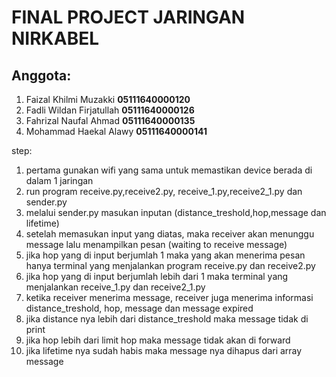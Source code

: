 # FINAL PROJECT JARINGAN NIRKABEL

## Anggota:
1. Faizal Khilmi Muzakki **05111640000120**
2. Fadli Wildan Firjatullah **05111640000126**
3. Fahrizal Naufal Ahmad **05111640000135**
4. Mohammad Haekal Alawy **05111640000141**


step:
1. pertama gunakan wifi yang sama untuk memastikan device berada di dalam 1 jaringan
2. run program receive.py,receive2.py, receive_1.py,receive2_1.py dan sender.py
3. melalui sender.py masukan inputan (distance_treshold,hop,message dan lifetime)
4. setelah memasukan input yang diatas, maka receiver akan menunggu message lalu menampilkan pesan (waiting to receive message)
5. jika hop yang di input berjumlah 1 maka yang akan menerima pesan hanya terminal yang menjalankan program receive.py dan         receive2.py
6. jika hop yang di input berjumlah lebih dari 1 maka terminal yang menjalankan receive_1.py dan receive2_1.py
7. ketika receiver menerima  message, receiver juga menerima informasi distance_treshold, hop, message dan message expired
8. jika distance nya lebih dari distance_treshold maka message tidak di print
9. jika hop lebih dari limit hop maka message tidak akan di forward
10. jika lifetime nya sudah habis maka message nya dihapus dari array message
